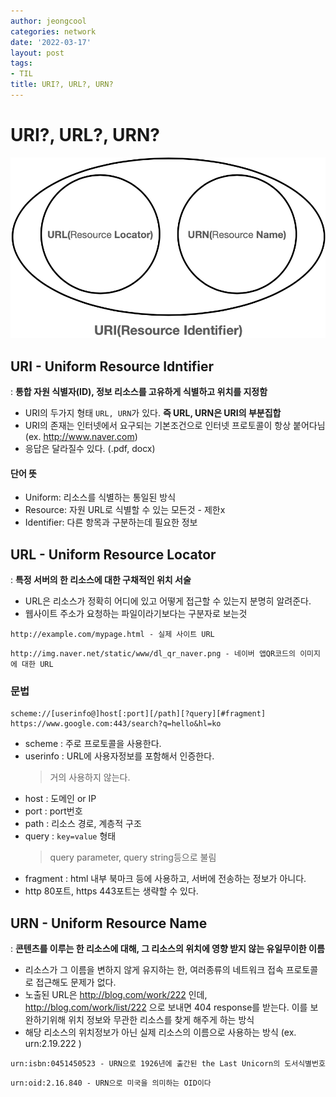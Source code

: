 ```yaml
---
author: jeongcool
categories: network
date: '2022-03-17'
layout: post
tags:
- TIL
title: URI?, URL?, URN?
---
```


# URI?, URL?, URN?
<p align="center"><img width=600 src="/assets/images/posts/network/uri-url-urn.png"></p>

## URI - Uniform Resource Idntifier
: **통합 자원 식별자(ID), 정보 리소스를 고유하게 식별하고 위치를 지정함**  
- URI의 두가지 형태 ``URL, URN``가 있다. **즉 URL, URN은 URI의 부분집합**  
- URI의 존재는 인터넷에서 요구되는 기본조건으로 인터넷 프로토콜이 항상 붙어다님  
    (ex. http://www.naver.com)
- 응답은 달라질수 있다. (.pdf, docx)

#### 단어 뜻
- Uniform: 리소스를 식별하는 통일된 방식
- Resource: 자원 URL로 식별할 수 있는 모든것 - 제한x
- Identifier: 다른 항목과 구분하는데 필요한 정보

## URL - Uniform Resource Locator
: **특정 서버의 한 리소스에 대한 구채적인 위치 서술**  
- URL은 리소스가 정확히 어디에 있고 어떻게 접근할 수 있는지 분명히 알려준다.
- 웹사이트 주소가 요청하는 파일이라기보다는 구분자로 보는것
```
http://example.com/mypage.html - 실제 사이트 URL
```
```
http://img.naver.net/static/www/dl_qr_naver.png - 네이버 앱QR코드의 이미지에 대한 URL
```

### 문법
```http
scheme://[userinfo@]host[:port][/path][?query][#fragment]
https://www.google.com:443/search?q=hello&hl=ko
```
- scheme : 주로 프로토콜을 사용한다.
- userinfo : URL에 사용자정보를 포함해서 인증한다.
  > 거의 사용하지 않는다.
- host : 도메인 or IP
- port : port번호
- path : 리소스 경로, 계층적 구조
- query : `key=value` 형태
  > query parameter, query string등으로 불림
- fragment : html 내부 북마크 등에 사용하고, 서버에 전송하는 정보가 아니다.
- http 80포트, https 443포트는 생략할 수 있다.

## URN - Uniform Resource Name
: **콘텐츠를 이루는 한 리소스에 대해, 그 리소스의 위치에 영향 받지 않는 유일무이한 이름**  
- 리소스가 그 이름을 변하지 않게 유지하는 한, 여러종류의 네트워크 접속 프로토콜로 접근해도 문제가 없다.
- 노출된 URL은 http://blog.com/work/222 인데, http://blog.com/work/list/222 으로 보내면 404 response를 받는다. 이를 보완하기위해 위치 정보와 무관한 리소스를 찾게 해주게 하는 방식
- 해당 리소스의 위치정보가 아닌 실제 리소스의 이름으로 사용하는 방식
(ex. urn:2.19.222 )
```
urn:isbn:0451450523 - URN으로 1926년에 출간된 the Last Unicorn의 도서식별번호
```
```
urn:oid:2.16.840 - URN으로 미국을 의미하는 OID이다
```
